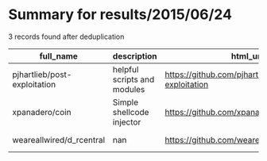 
# Summary for results/2015/06/24
    
3 records found after deduplication

| full_name | description | html_url | matched_list | matched_count | pushed_at | size | stargazers_count | language | forks_count | vul_ids |
|------------------------------|-----------------------------|-------------------------------------------------|----------------|-----------------|---------------------------|--------|--------------------|------------|---------------|-----------|
| pjhartlieb/post-exploitation | helpful scripts and modules | https://github.com/pjhartlieb/post-exploitation | ['exploit'] | 1 | 2015-06-24 20:31:25+00:00 | 266 | 4 | PowerShell | 3 | [] |
| xpanadero/coin | Simple shellcode injector | https://github.com/xpanadero/coin | ['shellcode'] | 1 | 2015-06-24 17:40:31+00:00 | 96 | 0 | C | 0 | [] |
| weareallwired/d_rcentral | nan | https://github.com/weareallwired/d_rcentral | ['rce'] | 1 | 2015-06-24 20:47:46+00:00 | 152 | 0 | Ruby | 0 | [] |
